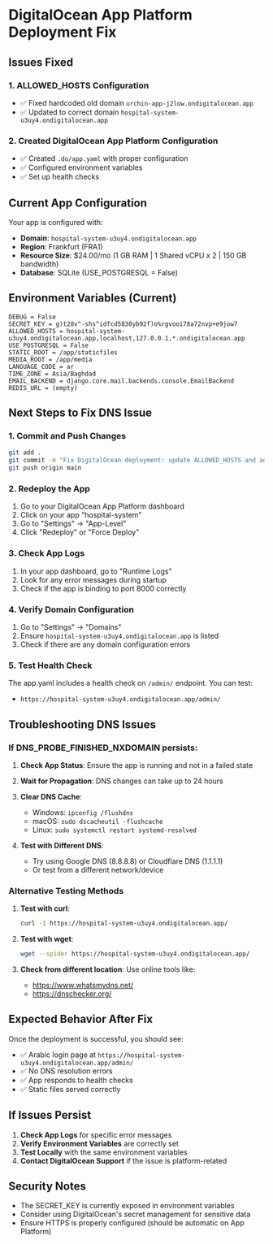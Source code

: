# DigitalOcean App Platform Deployment Fix

## Issues Fixed

### 1. ALLOWED_HOSTS Configuration
- ✅ Fixed hardcoded old domain `urchin-app-j2low.ondigitalocean.app` 
- ✅ Updated to correct domain `hospital-system-u3uy4.ondigitalocean.app`

### 2. Created DigitalOcean App Platform Configuration
- ✅ Created `.do/app.yaml` with proper configuration
- ✅ Configured environment variables
- ✅ Set up health checks

## Current App Configuration

Your app is configured with:
- **Domain**: `hospital-system-u3uy4.ondigitalocean.app`
- **Region**: Frankfurt (FRA1)
- **Resource Size**: $24.00/mo (1 GB RAM | 1 Shared vCPU x 2 | 150 GB bandwidth)
- **Database**: SQLite (USE_POSTGRESQL = False)

## Environment Variables (Current)

```
DEBUG = False
SECRET_KEY = g)t28v^-shs^idfcd5830yb92f)o%rgvooi78a72nvp+e9jow7
ALLOWED_HOSTS = hospital-system-u3uy4.ondigitalocean.app,localhost,127.0.0.1,*.ondigitalocean.app
USE_POSTGRESQL = False
STATIC_ROOT = /app/staticfiles
MEDIA_ROOT = /app/media
LANGUAGE_CODE = ar
TIME_ZONE = Asia/Baghdad
EMAIL_BACKEND = django.core.mail.backends.console.EmailBackend
REDIS_URL = (empty)
```

## Next Steps to Fix DNS Issue

### 1. Commit and Push Changes
```bash
git add .
git commit -m "Fix DigitalOcean deployment: update ALLOWED_HOSTS and add app.yaml"
git push origin main
```

### 2. Redeploy the App
1. Go to your DigitalOcean App Platform dashboard
2. Click on your app "hospital-system"
3. Go to "Settings" → "App-Level"
4. Click "Redeploy" or "Force Deploy"

### 3. Check App Logs
1. In your app dashboard, go to "Runtime Logs"
2. Look for any error messages during startup
3. Check if the app is binding to port 8000 correctly

### 4. Verify Domain Configuration
1. Go to "Settings" → "Domains"
2. Ensure `hospital-system-u3uy4.ondigitalocean.app` is listed
3. Check if there are any domain configuration errors

### 5. Test Health Check
The app.yaml includes a health check on `/admin/` endpoint. You can test:
- `https://hospital-system-u3uy4.ondigitalocean.app/admin/`

## Troubleshooting DNS Issues

### If DNS_PROBE_FINISHED_NXDOMAIN persists:

1. **Check App Status**: Ensure the app is running and not in a failed state
2. **Wait for Propagation**: DNS changes can take up to 24 hours
3. **Clear DNS Cache**: 
   - Windows: `ipconfig /flushdns`
   - macOS: `sudo dscacheutil -flushcache`
   - Linux: `sudo systemctl restart systemd-resolved`

4. **Test with Different DNS**:
   - Try using Google DNS (8.8.8.8) or Cloudflare DNS (1.1.1.1)
   - Or test from a different network/device

### Alternative Testing Methods

1. **Test with curl**:
   ```bash
   curl -I https://hospital-system-u3uy4.ondigitalocean.app/
   ```

2. **Test with wget**:
   ```bash
   wget --spider https://hospital-system-u3uy4.ondigitalocean.app/
   ```

3. **Check from different location**: Use online tools like:
   - https://www.whatsmydns.net/
   - https://dnschecker.org/

## Expected Behavior After Fix

Once the deployment is successful, you should see:
- ✅ Arabic login page at `https://hospital-system-u3uy4.ondigitalocean.app/admin/`
- ✅ No DNS resolution errors
- ✅ App responds to health checks
- ✅ Static files served correctly

## If Issues Persist

1. **Check App Logs** for specific error messages
2. **Verify Environment Variables** are correctly set
3. **Test Locally** with the same environment variables
4. **Contact DigitalOcean Support** if the issue is platform-related

## Security Notes

- The SECRET_KEY is currently exposed in environment variables
- Consider using DigitalOcean's secret management for sensitive data
- Ensure HTTPS is properly configured (should be automatic on App Platform)
